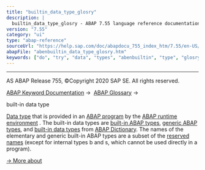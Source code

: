 ```yaml
---
title: "builtin_data_type_glosry"
description: |
  builtin_data_type_glosry - ABAP 7.55 language reference documentation
version: "7.55"
category: "ui"
type: "abap-reference"
sourceUrl: "https://help.sap.com/doc/abapdocu_755_index_htm/7.55/en-US/abenbuiltin_data_type_glosry.htm"
abapFile: "abenbuiltin_data_type_glosry.htm"
keywords: ["do", "try", "data", "types", "abenbuiltin", "type", "glosry"]
---
```


* * *

AS ABAP Release 755, ©Copyright 2020 SAP SE. All rights reserved.

[ABAP Keyword Documentation](https://help.sap.com/doc/abapdocu_755_index_htm/7.55/en-US/abenabap.htm) →  [ABAP Glossary](https://help.sap.com/doc/abapdocu_755_index_htm/7.55/en-US/abenabap_glossary.htm) → 

built-in data type

[Data type](https://help.sap.com/doc/abapdocu_755_index_htm/7.55/en-US/abendata_type_glosry.htm "Glossary Entry") that is provided in an [ABAP program](https://help.sap.com/doc/abapdocu_755_index_htm/7.55/en-US/abenabap_program_glosry.htm "Glossary Entry") by the [ABAP runtime environment](https://help.sap.com/doc/abapdocu_755_index_htm/7.55/en-US/abenabap_runtime_envir_glosry.htm "Glossary Entry") . The built-in data types are [built-in ABAP types](https://help.sap.com/doc/abapdocu_755_index_htm/7.55/en-US/abenbuiltin_abap_type_glosry.htm "Glossary Entry"), [generic ABAP types](https://help.sap.com/doc/abapdocu_755_index_htm/7.55/en-US/abengeneric_abap_type_glosry.htm "Glossary Entry"), and [built-in data types](https://help.sap.com/doc/abapdocu_755_index_htm/7.55/en-US/abenddic_builtin_types.htm) from [ABAP Dictionary](https://help.sap.com/doc/abapdocu_755_index_htm/7.55/en-US/abenabap_dictionary_glosry.htm "Glossary Entry"). The names of the elementary and generic built-in ABAP types are a subset of the [reserved names](https://help.sap.com/doc/abapdocu_755_index_htm/7.55/en-US/abenabap_words.htm) (except for internal types b and s, which cannot be used directly in a program).

[→ More about](https://help.sap.com/doc/abapdocu_755_index_htm/7.55/en-US/abenbuilt_in_types.htm)